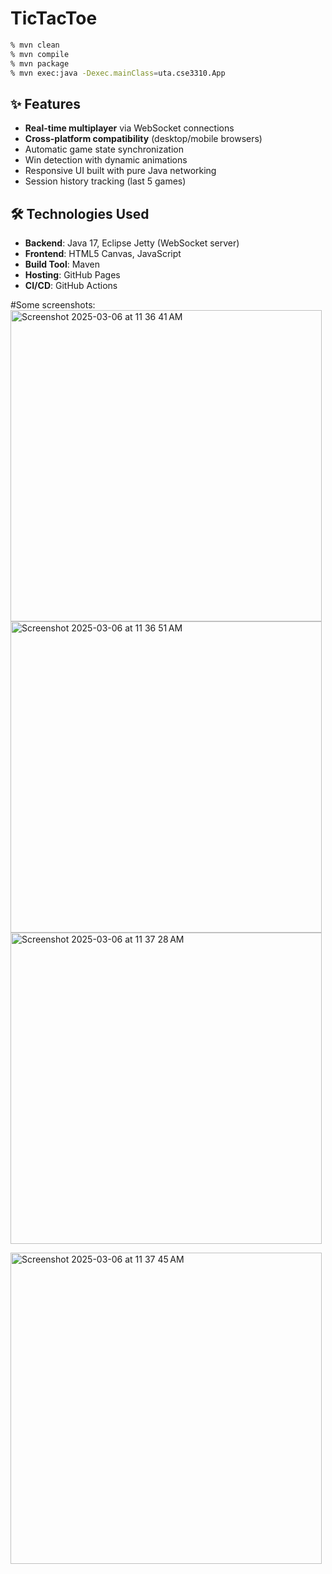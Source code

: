# TicTacToe

```bash
% mvn clean
% mvn compile
% mvn package
% mvn exec:java -Dexec.mainClass=uta.cse3310.App
```
 
## ✨ Features
- **Real-time multiplayer** via WebSocket connections
- **Cross-platform compatibility** (desktop/mobile browsers)
- Automatic game state synchronization
- Win detection with dynamic animations
- Responsive UI built with pure Java networking
- Session history tracking (last 5 games)

## 🛠 Technologies Used
- **Backend**: Java 17, Eclipse Jetty (WebSocket server)
- **Frontend**: HTML5 Canvas, JavaScript
- **Build Tool**: Maven
- **Hosting**: GitHub Pages
- **CI/CD**: GitHub Actions

#Some screenshots:
<img width="498" alt="Screenshot 2025-03-06 at 11 36 41 AM" src="https://github.com/user-attachments/assets/336f2dca-fd4d-47aa-8e4b-a15863bf67b3" />
<img width="498" alt="Screenshot 2025-03-06 at 11 36 51 AM" src="https://github.com/user-attachments/assets/994823d7-bad8-4096-a7a8-5009be213780" />
<img width="498" alt="Screenshot 2025-03-06 at 11 37 28 AM" src="https://github.com/user-attachments/assets/2d8f8de4-342f-47d6-808a-dab5a59caeae" />

<img width="498" alt="Screenshot 2025-03-06 at 11 37 45 AM" src="https://github.com/user-attachments/assets/99fbb721-fc93-472a-a356-5190e0adb82d" />




